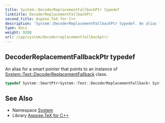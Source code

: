 ```yaml
---
title: System::DecoderReplacementFallbackPtr typedef
linktitle: DecoderReplacementFallbackPtr
second_title: Aspose.TeX for C++
description: 'System::DecoderReplacementFallbackPtr typedef. An alias for a smart pointer that points to an instance of System::Text::DecoderReplacementFallback class in C++.'
type: docs
weight: 9200
url: /cpp/system/decoderreplacementfallbackptr/
---
```

## DecoderReplacementFallbackPtr typedef


An alias for a smart pointer that points to an instance of [System::Text::DecoderReplacementFallback](../../system.text/decoderreplacementfallback/) class.

```cpp
typedef System::SmartPtr<System::Text::DecoderReplacementFallback> System::DecoderReplacementFallbackPtr
```

## See Also

* Namespace [System](../)
* Library [Aspose.TeX for C++](../../)
